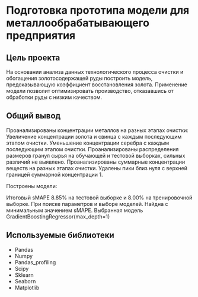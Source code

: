 # Подготовка прототипа модели для металлообрабатывающего предприятия

## Цель проекта
На основании анализа данных технологического процесса очистки и обогащения золотосодержащей руды построить модель, предсказывающую коэффициент восстановления золота. Применение модели позволит оптимизировать производство, отказавшись от обработки руды с низким качеством.

## Общий вывод
Проанализированы концентрации металлов на разных этапах очистки:
Увеличение концентрации золота и свинца с каждым последующим этапом очистки.
Уменьшение концентрации серебра с каждым последующим этапом очистки.
Проанализированы распределения размеров гранул сырья на обучающей и тестовой выборках, сильных различий не выявлено.
Проанализированы суммарные концентрации веществ на разных этапах очистки. Удалены пики близ нуля с верхней границей суммарной концентрации 1.

Построены модели:

Итоговый sMAPE 8.85% на тестовой выборке и 8.00% на тренировочной выборке. При поиске параметров и выборе моделей. Найдна с минимальным значением sMAPE. Выбранная модель GradientBoostingRegressor(max_depth=1)

## Используемые библиотеки
- Pandas 
- Numpy 
- Pandas_profiling 
- Scipy 
- Sklearn 
- Seaborn 
- Matplotlib
